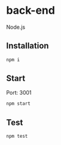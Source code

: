 # back-end

Node.js

## Installation

```bash
npm i
```

## Start

Port: 3001

```bash
npm start
```

## Test

```bash
npm test
```
